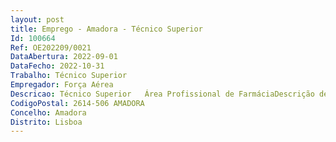 ```yaml
--- 
layout: post
title: Emprego - Amadora - Técnico Superior
Id: 100664
Ref: OE202209/0021
DataAbertura: 2022-09-01
DataFecho: 2022-10-31
Trabalho: Técnico Superior
Empregador: Força Aérea
Descricao: Técnico Superior   Área Profissional de FarmáciaDescrição de Funções Exercício de funções inerentes à carreira e categoria Técnica Superior, no ramoda farmácia, designadamente, entre outras, aquisição, armazenamento edistribuição de medicamentos e dispositivos médicos e outros produtos químico farmacêuticos.Cumprir os Regulamentos Gerais e o Regulamento Interno da Farmácia da ForçaAérea.
CodigoPostal: 2614-506 AMADORA
Concelho: Amadora
Distrito: Lisboa
--- 
```

